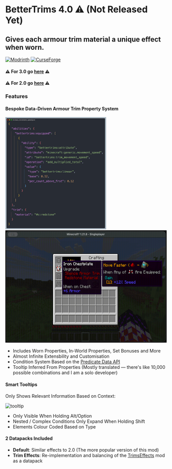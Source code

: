 BetterTrims 4.0 :warning: (Not Released Yet)
================
## Gives each armour trim material a unique effect when worn.

[![Modrinth](https://img.shields.io/modrinth/dt/bettertrims?color=00AF5C&label=downloads&logo=modrinth)](https://modrinth.com/mod/bettertrims)
[![CurseForge](https://cf.way2muchnoise.eu/full_821752_downloads.svg)](https://curseforge.com/minecraft/mc-mods/better-trims)

#### :warning: For 3.0 go [here](<https://github.com/Bawnorton/BetterTrims/blob/stonecutter/README.md>) :warning:
#### :warning: For 2.0 go [here](<https://github.com/Bawnorton/BetterTrims/blob/main/README.md>) :warning:

### Features
#### Bespoke Data-Driven Armour Trim Property System

<p float="left">
    <img src="docs/.assets/bettertrims/example_data_file.png" alt="data_file" height="350"/>
    <img src="docs/.assets/bettertrims/redstone.gif" alt="in_game" height="350"/>

  - Includes Worn Properties, In-World Properties, Set Bonuses and More
  - Almost Infinite Extensbility and Customisation
  - Condition System Based on the [Predicate Data API](https://minecraft.wiki/w/Predicate)
  - Tooltip Inferred From Properties (Mostly translated — there's like 10,000 possible combinations and I am a solo developer)

#### Smart Tooltips
Only Shows Relevant Information Based on Context:

<img src="docs/.assets/bettertrims/gold.gif" alt="tooltip" height="350"/>

  - Only Visible When Holding Alt/Option 
  - Nested / Complex Conditions Only Expand When Holding Shift
  - Elements Colour Coded Based on Type

#### 2 Datapacks Included
  - **Default**: Similar effects to 2.0 (The more popular version of this mod)
  - **Trim Effects**: Re-implementation and balancing of the [TrimsEffects](https://modrinth.com/mod/trimseffects) mod as a datapack
